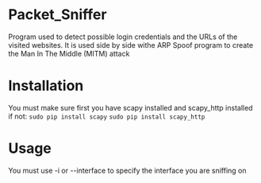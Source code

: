 # Packet_Sniffer
Program used to detect possible login credentials and the URLs of the visited websites.
It is used side by side withe ARP Spoof program to create the Man In The Middle (MITM) attack


# Installation
You must make sure first you have scapy installed and scapy_http installed
if not:
`sudo pip install scapy`
`sudo pip install scapy_http`


# Usage
You must use -i or --interface to specify the interface you are sniffing on
